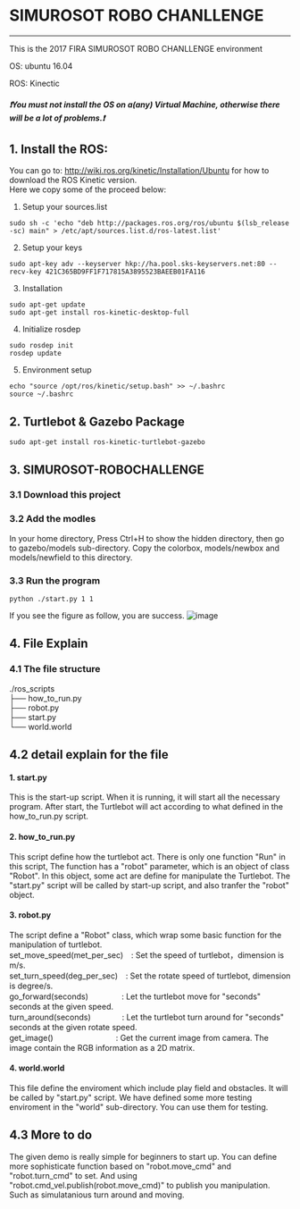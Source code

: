 # SIMUROSOT ROBO CHANLLENGE 

--------

This is the 2017 FIRA SIMUROSOT ROBO CHANLLENGE environment<br>

OS: ubuntu 16.04

ROS: Kinectic

##### :exclamation:You must not install the OS on a(any) Virtual Machine, otherwise there will be a lot of problems.:exclamation:

## 1. Install the ROS:

You can go to:  http://wiki.ros.org/kinetic/Installation/Ubuntu
for how to download the ROS Kinetic version.<br>
Here we copy some of the proceed below:<br>

1. Setup your sources.list

```
sudo sh -c 'echo "deb http://packages.ros.org/ros/ubuntu $(lsb_release -sc) main" > /etc/apt/sources.list.d/ros-latest.list'
```
2. Setup your keys
```
sudo apt-key adv --keyserver hkp://ha.pool.sks-keyservers.net:80 --recv-key 421C365BD9FF1F717815A3895523BAEEB01FA116
```
3. Installation
```
sudo apt-get update
sudo apt-get install ros-kinetic-desktop-full
```
4. Initialize rosdep
```
sudo rosdep init
rosdep update
```
5. Environment setup
```
echo "source /opt/ros/kinetic/setup.bash" >> ~/.bashrc
source ~/.bashrc
```

## 2. Turtlebot & Gazebo Package
```
sudo apt-get install ros-kinetic-turtlebot-gazebo
```
   
## 3. SIMUROSOT-ROBOCHALLENGE
### 3.1 Download this project
### 3.2 Add the modles
In your home directory, Press Ctrl+H to show the hidden directory, then go to gazebo/models sub-directory. Copy the colorbox, models/newbox and models/newfield to this directory.

### 3.3 Run the program <br>
```
python ./start.py 1 1
```

If you see the figure as follow, you are success.
![image](https://github.com/zerowind168/SIMUROSOT-ROBOCHALLENGE/blob/master/roboc.png) 
## 4. File Explain 
### 4.1 The file structure 

./ros_scripts<br>
├── how_to_run.py<br>
├── robot.py<br>
├── start.py<br>
└── world.world<br>

## 4.2 detail explain for the file
#### 1. start.py
This is the start-up script. When it is running, it will start all the necessary program. After start, the Turtlebot will act according to what defined in the how_to_run.py script.
#### 2. how_to_run.py
This script define how the turtlebot act. There is only one function "Run" in this script, The function has a "robot" parameter, which is an object of class "Robot". In this object, some act are define for manipulate the Turtlebot. The "start.py" script will be called by start-up script, and also tranfer the "robot" object.

#### 3. robot.py
The script define a "Robot" class, which wrap some basic function for the manipulation of turtlebot.<br>
set_move_speed(met_per_sec)　: Set the speed of turtlebot，dimension is m/s.<br>
set_turn_speed(deg_per_sec)　: Set the rotate speed of turtlebot, dimension is degree/s.<br>
go_forward(seconds)　　　　 : Let the turtlebot move for "seconds" seconds at the given speed.<br>
turn_around(seconds)　　　　: Let the turtlebot turn around for "seconds" seconds at the given rotate speed.<br>
get_image()　　　　　　　　: Get the current image from camera. The image contain the RGB information as a 2D matrix.
#### 4. world.world
This file define the enviroment which include play field and obstacles. It will be called by "start.py" script. We have defined some more testing enviroment in the "world" sub-directory. You can use them for testing. 

## 4.3 More to do
The given demo is really simple for beginners to start up. You can define more sophisticate function based on "robot.move_cmd" and "robot.turn_cmd" to set. And using "robot.cmd_vel.publish(robot.move_cmd)" to publish you manipulation. Such as simulatanious turn around and moving.
